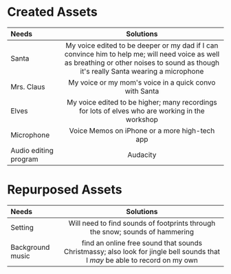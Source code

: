 # Created Assets
| Needs      | Solutions    |
| :------------- | :----------: | 
|  Santa | My voice edited to be deeper or my dad if I can convince him to help me; will need voice as well as breathing or other noises to sound as though it's really Santa wearing a microphone   |
|  Mrs. Claus | My voice or my mom's voice in a quick convo with Santa   |
|  Elves | My voice edited to be higher; many recordings for lots of elves who are working in the workshop  |
|  Microphone | Voice Memos on iPhone or a more high-tech app   |
|  Audio editing program | Audacity   |

# Repurposed Assets
| Needs      | Solutions    |
| :------------- | :----------: | 
|  Setting | Will need to find sounds of footprints through the snow; sounds of hammering  | |
|  Background music | find an online free sound that sounds Christmassy; also look for jingle bell sounds that I *may* be able to record on my own   |
